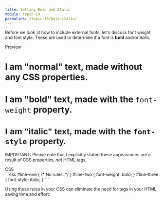 ```yaml
---
title: Setting Bold and Italic
module: topic-10
permalink: /topic-10/bold-italic/
---
```


<div class="divider-heading"></div>

<link rel="stylesheet" href="../ex-files/fonts.css">
<link rel="stylesheet" href="../ex-files/style.css">

Before we look at how to include external fonts, let's discuss font weight and font style. These are used to determine if a font is **bold** and/or _italic_.

<div class="code-heading">
  <span class="preview">Preview</span>
</div>
<div class="preview">
  <div class="ex-display">
    <h1 class="weight heading-1">I am "normal" text, made without any CSS properties.</h1>
    <h1 class="weight heading-2">I am "bold" text, made with the <span style="font-weight: normal;"><code>font-weight</code></span> property.</h1>
    <h1 class="style heading-2" style="font-family: sans-serif;">I am "italic" text, made with the <span style="font-style: normal;"><code>font-style</code></span> property.</h1>
  </div>
</div>

<span class="label label-danger">IMPORTANT:</span> Please note that I explicitly stated these appearances are a result of CSS properties, _not_ HTML tags.

<div class="code-heading">
  <span class="css">CSS</span>
</div>
```css
#line-one {
  /* No rules. */
}
#line-two {
  font-weight: bold;
}
#line-three {
  font-style: italic;
}
```

Using these rules in your CSS can eliminate the need for tags in your HTML, saving time and effort.
